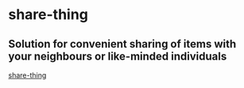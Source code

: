 # share-thing

<h2>Solution for convenient sharing of items with your neighbours or like-minded individuals</h2>

<p>
  <a href="https://sharething-13c61.web.app/">share-thing</a>
</p>

